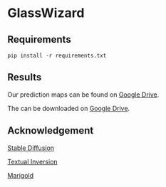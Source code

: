 # GlassWizard

## Requirements
```shell
pip install -r requirements.txt
```


## Results

Our prediction maps can be found on [Google Drive](https://drive.google.com/file/d/1PtYWrFRD9qlUk4BhvoWHmvJ20YuLye58/view?usp=sharing). 

The can be downloaded on [Google Drive]().

## Acknowledgement
[Stable Diffusion](https://huggingface.co/stabilityai/stable-diffusion-2)

[Textual Inversion](https://github.com/rinongal/textual_inversion)

[Marigold](https://github.com/prs-eth/Marigold)
